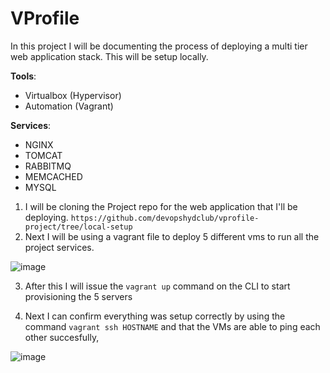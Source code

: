 # VProfile

In this project I will be documenting the process of deploying a multi tier web application stack. This will be setup locally.



**Tools**:
-  Virtualbox (Hypervisor)
- Automation (Vagrant)


**Services**: 
- NGINX
- TOMCAT 
- RABBITMQ
- MEMCACHED
- MYSQL


1. I will be cloning the Project repo for the web application that I'll be deploying. ``https://github.com/devopshydclub/vprofile-project/tree/local-setup``
2. Next I will be using a vagrant file to deploy 5 different vms to run all the project services. 

![image](https://user-images.githubusercontent.com/25124463/236085290-39138e40-1988-4b04-bf32-f3729a6ae427.png)

3. After this I will issue the ``vagrant up`` command on the CLI to start provisioning the 5 servers

4. Next I can confirm everything was setup correctly by using the command ``vagrant ssh HOSTNAME`` and  that the VMs are able to ping each other succesfully, 

![image](https://user-images.githubusercontent.com/25124463/236091014-fa5a67bf-df77-4288-8dd6-f95f01997842.png)
